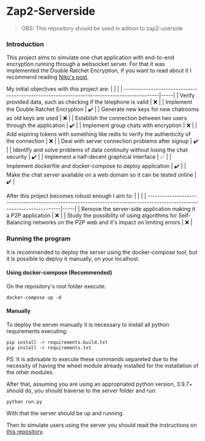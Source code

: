 # Zap2-Serverside

> OBS: This repository should be used in adition to zap2-userside

### Introduction

This project aims to simulate one chat application with end-to-end encryption running through a websocket server. For that it was implemented the Double Ratchet Encryption, if you want to read about it I recommend reading [Niko's post](https://nfil.dev/coding/encryption/python/double-ratchet-example/).

My initial objectives with this project are:
  |                                                                                             |     |
  | --------------------------------------------------------------------------------------------|-----| 
  | Verify provided data, such as checking if the telephone is valid                            | :x: |
  | Implement the Double Ratchet Encryption                                                     | ✔️ |
  | Generate new keys for new chatrooms as old keys are used                                    | :x: |
  | Establish the connection between two users through the application                          | ✔️ |
  | Implement group chats with encryption                                                       | :x: |
  | Add expiring tokens with something like redis to verify the authenticity of the connection  | :x: |
  | Deal with server connection problems after signup                                           | ✔️ |
  | Identify and solve problems of data continuity without losing the chat security             | ✔️ |
  | Implement a half-decent graphical interface                                                 | ✅ |
  | Implement dockerfile and docker-compose to deploy application                               | ✔️ |
  | Make the chat server available on a web domain so it can be tested online                   | ✔️ |

After this project becomes robust enough I aim to:
  |                                                                                                                         |     |
  | ------------------------------------------------------------------------------------------------------------------------|-----| 
  | Remove the server-side application making it a P2P application                                                          | :x: |
  | Study the possibility of using algorithms for Self-Balancing networks on the P2P web and it's impact on limiting errors | :x: |

### Running the program
It is recommended to deploy the server using the docker-compose tool, but it is possible to deploy it manually, on your localhost. 

#### Using docker-compose (Recommended)
On the repository's root folder execute:  
```
docker-compose up -d
```

#### Manually
To deploy the server manually it is necessary to install all python requirements executing:
```
pip install -r requirements.build.txt
pip install -r requirements.txt
```
PS: It is advisable to execute these commands separeted due to the necessity of having the wheel module already installed for the installation of the other modules.  

After that, assuming you are using an appropriated python version, 3.9.7+ should do, you should traverse to the <i>server</i> folder and run:
```
python run.py
```
With that the server should be up and running.

Then to simulate users using the server you should read the instructions on [this repository](https://github.com/caiocaldeira3/zap2-userside).





